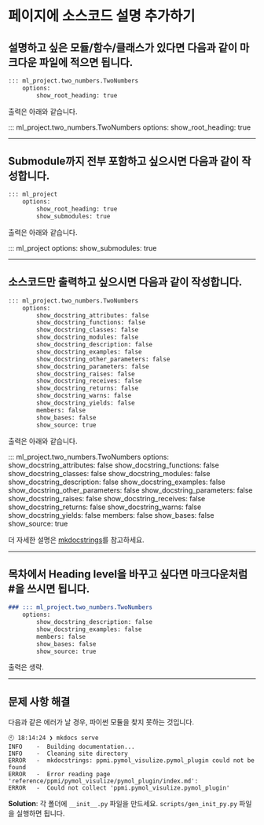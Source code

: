 # 페이지에 소스코드 설명 추가하기

## 설명하고 싶은 모듈/함수/클래스가 있다면 다음과 같이 마크다운 파일에 적으면 됩니다.

```md
::: ml_project.two_numbers.TwoNumbers
    options:
        show_root_heading: true
```

출력은 아래와 같습니다.

::: ml_project.two_numbers.TwoNumbers
    options:
        show_root_heading: true


---
## Submodule까지 전부 포함하고 싶으시면 다음과 같이 작성합니다.

```md
::: ml_project
    options:
        show_root_heading: true
        show_submodules: true
```

출력은 아래와 같습니다.

::: ml_project
    options:
        show_submodules: true


---
## 소스코드만 출력하고 싶으시면 다음과 같이 작성합니다.

```md
::: ml_project.two_numbers.TwoNumbers
    options:
        show_docstring_attributes: false
        show_docstring_functions: false
        show_docstring_classes: false
        show_docstring_modules: false
        show_docstring_description: false
        show_docstring_examples: false
        show_docstring_other_parameters: false
        show_docstring_parameters: false
        show_docstring_raises: false
        show_docstring_receives: false
        show_docstring_returns: false
        show_docstring_warns: false
        show_docstring_yields: false
        members: false
        show_bases: false
        show_source: true
```

출력은 아래와 같습니다.

::: ml_project.two_numbers.TwoNumbers
    options:
        show_docstring_attributes: false
        show_docstring_functions: false
        show_docstring_classes: false
        show_docstring_modules: false
        show_docstring_description: false
        show_docstring_examples: false
        show_docstring_other_parameters: false
        show_docstring_parameters: false
        show_docstring_raises: false
        show_docstring_receives: false
        show_docstring_returns: false
        show_docstring_warns: false
        show_docstring_yields: false
        members: false
        show_bases: false
        show_source: true


더 자세한 설명은 [mkdocstrings](https://mkdocstrings.github.io/usage/)를 참고하세요.

---

## 목차에서 Heading level을 바꾸고 싶다면 마크다운처럼 #을 쓰시면 됩니다.
```md
### ::: ml_project.two_numbers.TwoNumbers
    options:
        show_docstring_description: false
        show_docstring_examples: false
        members: false
        show_bases: false
        show_source: true
```

출력은 생략.

---

## 문제 사항 해결

다음과 같은 에러가 날 경우, 파이썬 모듈을 찾지 못하는 것입니다.

```
🕙 18:14:24 ❯ mkdocs serve
INFO    -  Building documentation...
INFO    -  Cleaning site directory
ERROR   -  mkdocstrings: ppmi.pymol_visulize.pymol_plugin could not be found
ERROR   -  Error reading page 'reference/ppmi/pymol_visulize/pymol_plugin/index.md':
ERROR   -  Could not collect 'ppmi.pymol_visulize.pymol_plugin'
```

**Solution**: 각 폴더에 `__init__.py` 파일을 만드세요. `scripts/gen_init_py.py` 파일을 실행하면 됩니다.
